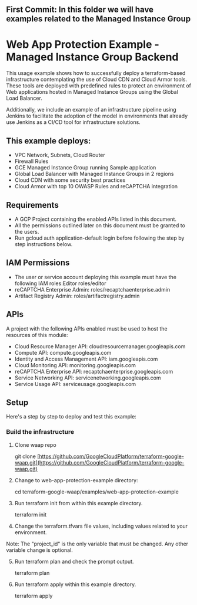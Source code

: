 ## First Commit: In this folder we will have examples related to the Managed Instance Group
# Web App Protection Example - Managed Instance Group Backend

This usage example shows how to successfully deploy a terraform-based infrastructure contemplating the use of Cloud CDN and Cloud Armor tools. These tools are deployed with predefined rules to protect an environment of Web applications hosted in Managed Instance Groups using the Global Load Balancer.

Additionally, we include an example of an infrastructure pipeline using Jenkins to facilitate the adoption of the model in environments that already use Jenkins as a CI/CD tool for infrastructure solutions.

## This example deploys:

-   VPC Network, Subnets, Cloud Router
-   Firewall Rules
-   GCE Managed Instance Group running Sample application
-   Global Load Balancer with Managed Instance Groups in 2 regions
-   Cloud CDN with some security best practices
-   Cloud Armor with top 10 OWASP Rules and reCAPTCHA integration

## Requirements

-   A GCP Project containing the enabled APIs listed in this document.
-   All the permissions outlined later on this document must be granted to the users.
-   Run gcloud auth application-default login before following the step by step instructions below.

## IAM Permissions

-   The user or service account deploying this example must have the following IAM roles:Editor roles/editor
-   reCAPTCHA Enterprise Admin: roles/recaptchaenterprise.admin
-   Artifact Registry Admin: roles/artifactregistry.admin

## APIs

A project with the following APIs enabled must be used to host the resources of this module:

-   Cloud Resource Manager API: cloudresourcemanager.googleapis.com
-   Compute API: compute.googleapis.com
-   Identity and Access Management API: iam.googleapis.com
-   Cloud Monitoring API: monitoring.googleapis.com
-   reCAPTCHA Enterprise API: recaptchaenterprise.googleapis.com
-   Service Networking API: servicenetworking.googleapis.com
-   Service Usage API: serviceusage.googleapis.com

## Setup

Here's a step by step to deploy and test this example:

### Build the infrastructure

1.  Clone waap repo

	git clone [https://github.com/GoogleCloudPlatform/terraform-google-waap.git](https://github.com/GoogleCloudPlatform/terraform-google-waap.git)

2.  Change to web-app-protection-example directory:

    cd terraform-google-waap/examples/web-app-protection-example

3.  Run terraform init from within this example directory.

    terraform init

4.  Change the terraform.tfvars file values, including values related to your environment.

Note: The "project_id" is the only variable that must be changed. Any other variable change is optional.

5.  Run terraform plan and check the prompt output.

    terraform plan

6.  Run terraform apply within this example directory.

    terraform apply
